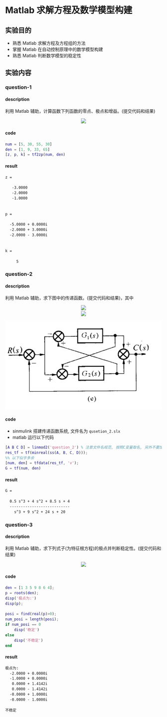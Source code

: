 # Matlab 求解方程及数学模型构建

## 实验目的

- 熟悉 Matlab 求解方程及方程组的方法
- 掌握 Matlab 在自动控制原理中的数学模型构建
- 熟悉 Matlab 判断数学模型的稳定性

## 实验内容

### question-1

#### description

利用 Matlab 辅助，计算函数下列函数的零点、极点和增益。(提交代码和结果)

<!-- $$
\frac { C ( s ) } { R ( s ) } = \frac { 5 s ^ { 3 } + 30 s ^ { 2 } + 55 s + 30 } { s ^ { 3 } + 9 s ^ { 2 } + 33 s + 65 }
$$ -->

<div align="center"><img style="background: white;" src="https://render.githubusercontent.com/render/math?math=%5Ccolor%7Bblack%7D%5Cbbox%5Bwhite%5D%7B%5Cfrac%20%7B%20C%20(%20s%20)%20%7D%20%7B%20R%20(%20s%20)%20%7D%20%3D%20%5Cfrac%20%7B%205%20s%20%5E%20%7B%203%20%7D%20%2B%2030%20s%20%5E%20%7B%202%20%7D%20%2B%2055%20s%20%2B%2030%20%7D%20%7B%20s%20%5E%20%7B%203%20%7D%20%2B%209%20s%20%5E%20%7B%202%20%7D%20%2B%2033%20s%20%2B%2065%20%7D%0D%7D"></div>

#### code

```matlab
num = [5, 30, 55, 30]
den = [1, 9, 33, 65]
[z, p, k] = tf2zp(num, den)
```

#### result

```txt
z =

   -3.0000
   -2.0000
   -1.0000


p =

  -5.0000 + 0.0000i
  -2.0000 + 3.0000i
  -2.0000 - 3.0000i


k =

     5

```

### question-2

#### description

利用 Matlab 辅助，求下图中的传递函数。(提交代码和结果)，其中

<!-- $$
G _ { 1 } = \frac { s + 2 } { s ^ { 2 } + 6 s + 10 }
$$ -->

<div align="center"><img style="background: white;" src="https://render.githubusercontent.com/render/math?math=%5Ccolor%7Bblack%7D%5Cbbox%5Bwhite%5D%7BG%20_%20%7B%201%20%7D%20%3D%20%5Cfrac%20%7B%20s%20%2B%202%20%7D%20%7B%20s%20%5E%20%7B%202%20%7D%20%2B%206%20s%20%2B%2010%20%7D%0D%7D"></div>

<!-- $$
G _ { 2 } = \frac { s + 1 } { s + 3 }
$$ -->

<div align="center"><img style="background: white;" src="https://render.githubusercontent.com/render/math?math=%5Ccolor%7Bblack%7D%5Cbbox%5Bwhite%5D%7BG%20_%20%7B%202%20%7D%20%3D%20%5Cfrac%20%7B%20s%20%2B%201%20%7D%20%7B%20s%20%2B%203%20%7D%0D%7D"></div>

![](assets/ques-2.png)

#### code

- sinmulink 搭建传递函数系统, 文件名为 `qusetion_2.slx`
- matlab 运行以下代码

```matlab
[A B C D] = linmod2('question_2') % 注意文件名规范, 按照C变量取名, 另外不要加文件后缀名
res_tf = tf(minreal(ss(A, B, C, D)));
%% 以下似乎多余
[num, den] = tfdata(res_tf, 'v');
G = tf(num, den)
```

#### result

```txt
G =

  0.5 s^3 + 4 s^2 + 8.5 s + 4
  ---------------------------
    s^3 + 9 s^2 + 24 s + 20
```

### question-3

#### description

利用 Matlab 辅助，求下列式子(为特征根方程)的极点并判断稳定性。(提交代码和结果)

<!-- $$
s ^ { 6 } + 3 s ^ { 5 } + 5 s ^ { 4 } + 9 s ^ { 3 } + 8 s ^ { 2 } + 6 s + 4 = 0
$$ -->

<div align="center"><img style="background: white;" src="https://render.githubusercontent.com/render/math?math=%5Ccolor%7Bblack%7D%5Cbbox%5Bwhite%5D%7Bs%20%5E%20%7B%206%20%7D%20%2B%203%20s%20%5E%20%7B%205%20%7D%20%2B%205%20s%20%5E%20%7B%204%20%7D%20%2B%209%20s%20%5E%20%7B%203%20%7D%20%2B%208%20s%20%5E%20%7B%202%20%7D%20%2B%206%20s%20%2B%204%20%3D%200%0D%7D"></div>

#### code

```matlab
den = [1 3 5 9 8 6 4];
p = roots(den);
disp('极点为:')
disp(p);

posi = find(real(p)>0);
num_posi = length(posi);
if num_posi == 0
    disp('稳定')
else
    disp('不稳定')
end
```

#### result

```txt
极点为:
  -2.0000 + 0.0000i
  -1.0000 + 0.0000i
   0.0000 + 1.4142i
   0.0000 - 1.4142i
  -0.0000 + 1.0000i
  -0.0000 - 1.0000i

不稳定
```
